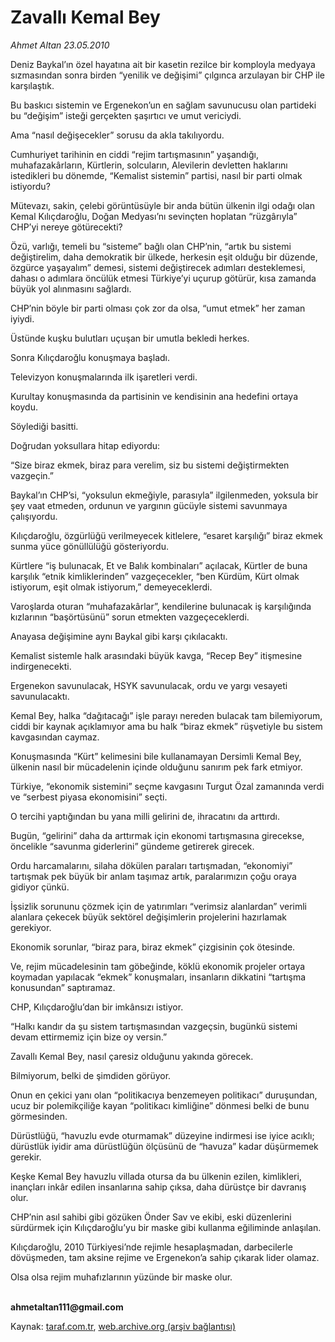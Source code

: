 # Zavallı Kemal Bey

*Ahmet Altan 23.05.2010*

<div class="yazi"><p>Deniz Baykal’ın özel hayatına ait bir kasetin rezilce bir komployla medyaya sızmasından sonra birden “yenilik ve değişimi” çılgınca arzulayan bir CHP ile karşılaştık.</p>
<p>Bu baskıcı sistemin ve Ergenekon’un en sağlam savunucusu olan partideki bu “değişim” isteği gerçekten şaşırtıcı ve umut vericiydi.</p>
<p>Ama “nasıl değişecekler” sorusu da akla takılıyordu.</p>
<p>Cumhuriyet tarihinin en ciddi “rejim tartışmasının” yaşandığı, muhafazakârların, Kürtlerin, solcuların, Alevilerin devletten haklarını istedikleri bu dönemde, “Kemalist sistemin” partisi, nasıl bir parti olmak istiyordu?</p>
<p>Mütevazı, sakin, çelebi görüntüsüyle bir anda bütün ülkenin ilgi odağı olan Kemal Kılıçdaroğlu, Doğan Medyası’nı sevinçten hoplatan “rüzgârıyla” CHP’yi nereye götürecekti?</p>
<p>Özü, varlığı, temeli bu “sisteme” bağlı olan CHP’nin, “artık bu sistemi değiştirelim, daha demokratik bir ülkede, herkesin eşit olduğu bir düzende, özgürce yaşayalım” demesi, sistemi değiştirecek adımları desteklemesi, dahası o adımlara öncülük etmesi Türkiye’yi uçurup götürür, kısa zamanda büyük yol alınmasını sağlardı.</p>
<p>CHP’nin böyle bir parti olması çok zor da olsa, “umut etmek” her zaman iyiydi.</p>
<p>Üstünde kuşku bulutları uçuşan bir umutla bekledi herkes.</p>
<p>Sonra Kılıçdaroğlu konuşmaya başladı.</p>
<p>Televizyon konuşmalarında ilk işaretleri verdi.</p>
<p>Kurultay konuşmasında da partisinin ve kendisinin ana hedefini ortaya koydu.</p>
<p>Söylediği basitti.</p>
<p>Doğrudan yoksullara hitap ediyordu:</p>
<p>“Size biraz ekmek, biraz para verelim, siz bu sistemi değiştirmekten vazgeçin.”</p>
<p>Baykal’ın CHP’si, “yoksulun ekmeğiyle, parasıyla” ilgilenmeden, yoksula bir şey vaat etmeden, ordunun ve yargının gücüyle sistemi savunmaya çalışıyordu.</p>
<p>Kılıçdaroğlu, özgürlüğü verilmeyecek kitlelere, “esaret karşılığı” biraz ekmek sunma yüce gönüllülüğü gösteriyordu.</p>
<p>Kürtlere “iş bulunacak, Et ve Balık kombinaları” açılacak, Kürtler de buna karşılık “etnik kimliklerinden” vazgeçecekler, “ben Kürdüm, Kürt olmak istiyorum, eşit olmak istiyorum,” demeyeceklerdi.</p>
<p>Varoşlarda oturan “muhafazakârlar”, kendilerine bulunacak iş karşılığında kızlarının “başörtüsünü” sorun etmekten vazgeçeceklerdi.</p>
<p>Anayasa değişimine aynı Baykal gibi karşı çıkılacaktı.</p>
<p>Kemalist sistemle halk arasındaki büyük kavga, “Recep Bey” itişmesine indirgenecekti.</p>
<p>Ergenekon savunulacak, HSYK savunulacak, ordu ve yargı vesayeti savunulacaktı.</p>
<p>Kemal Bey, halka “dağıtacağı” işle parayı nereden bulacak tam bilemiyorum, ciddi bir kaynak açıklamıyor ama bu halk “biraz ekmek” rüşvetiyle bu sistem kavgasından caymaz.</p>
<p>Konuşmasında “Kürt” kelimesini bile kullanamayan Dersimli Kemal Bey, ülkenin nasıl bir mücadelenin içinde olduğunu sanırım pek fark etmiyor.</p>
<p>Türkiye, “ekonomik sistemini” seçme kavgasını Turgut Özal zamanında verdi ve “serbest piyasa ekonomisini” seçti.</p>
<p>O tercihi yaptığından bu yana milli gelirini de, ihracatını da arttırdı.</p>
<p>Bugün, “gelirini” daha da arttırmak için ekonomi tartışmasına girecekse, öncelikle “savunma giderlerini” gündeme getirerek girecek.</p>
<p>Ordu harcamalarını, silaha dökülen paraları tartışmadan, “ekonomiyi” tartışmak pek büyük bir anlam taşımaz artık, paralarımızın çoğu oraya gidiyor çünkü.</p>
<p>İşsizlik sorununu çözmek için de yatırımları “verimsiz alanlardan” verimli alanlara çekecek büyük sektörel değişimlerin projelerini hazırlamak gerekiyor.</p>
<p>Ekonomik sorunlar, “biraz para, biraz ekmek” çizgisinin çok ötesinde.</p>
<p>Ve, rejim mücadelesinin tam göbeğinde, köklü ekonomik projeler ortaya koymadan yapılacak “ekmek” konuşmaları, insanların dikkatini “tartışma konusundan” saptıramaz.</p>
<p>CHP, Kılıçdaroğlu’dan bir imkânsızı istiyor.</p>
<p>“Halkı kandır da şu sistem tartışmasından vazgeçsin, bugünkü sistemi devam ettirmemiz için bize oy versin.” </p>
<p>Zavallı Kemal Bey, nasıl çaresiz olduğunu yakında görecek.</p>
<p>Bilmiyorum, belki de şimdiden görüyor.</p>
<p>Onun en çekici yanı olan “politikacıya benzemeyen politikacı” duruşundan, ucuz bir polemikçiliğe kayan “politikacı kimliğine” dönmesi belki de bunu görmesinden.</p>
<p>Dürüstlüğü, “havuzlu evde oturmamak” düzeyine indirmesi ise iyice acıklı; dürüstlük iyidir ama dürüstlüğün ölçüsünü de “havuza” kadar düşürmemek gerekir.</p>
<p>Keşke Kemal Bey havuzlu villada otursa da bu ülkenin ezilen, kimlikleri, inançları inkâr edilen insanlarına sahip çıksa, daha dürüstçe bir davranış olur.</p>
<p>CHP’nin asıl sahibi gibi gözüken Önder Sav ve ekibi, eski düzenlerini sürdürmek için Kılıçdaroğlu’yu bir maske gibi kullanma eğiliminde anlaşılan.</p>
<p>Kılıçdaroğlu, 2010 Türkiyesi’nde rejimle hesaplaşmadan, darbecilerle dövüşmeden, tam aksine rejime ve Ergenekon’a sahip çıkarak lider olamaz.</p>
<p>Olsa olsa rejim muhafızlarının yüzünde bir maske olur.</p>
<p><b><br/>ahmetaltan111@gmail.com</b></p></div>

Kaynak: [taraf.com.tr](http://www.taraf.com.tr:80/ahmet-altan/makale-zavalli-kemal-bey.htm), [web.archive.org (arşiv bağlantısı)](http://web.archive.org/web/20100526000600/http://www.taraf.com.tr:80/ahmet-altan/makale-zavalli-kemal-bey.htm)
